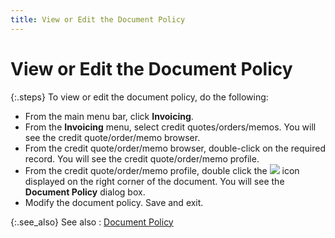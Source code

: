 ```yaml
---
title: View or Edit the Document Policy
---
```


# View or Edit the Document Policy


{:.steps}
To view or edit the document  policy, do the following:

- From the main  menu bar, click **Invoicing**.
- From the **Invoicing** menu, select credit quotes/orders/memos.  You will see the credit quote/order/memo browser.
- From the credit  quote/order/memo browser, double-click on the required record. You will  see the credit quote/order/memo profile.
- From the credit  quote/order/memo profile, double click the ![]({{site.sp_baseurl}}/img/sales_document_policy_icon.gif) icon displayed  on the right corner of the document. You will see the **Document 
 Policy** dialog box.
- Modify the  document policy. Save and exit.



{:.see_also}
See also
: [Document  Policy]({{site.sp_baseurl}}/sales-ret-docs/sales-ret-doc/contents/doc-info/document_policy_document_information_sales_return_document_content.html)
